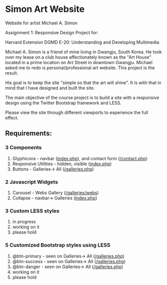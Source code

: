 Simon Art Website
========

Website for artist Michael A. Simon

Assignment 1: Responsive Design Project for:

Harvard Extension DGMD E-20: Understanding and Developing Multimedia

Michael A. Simon is a friend of mine living in Gwangju, South Korea. He took over my lease on a club house affectionately known as the "Art House" located in a prime location on Art Street in downtown Gwangju. Michael asked me to redo is personal/professional art website. This project is the result.

His goal is to keep the site "simple so that the art will shine". It is with that in mind that I have designed and built the site.

The main objective of the course project is to build a site with a responsive design using the Twitter Bootstrap framework and LESS.

Please view the site through different viewports to experience the full effect.

<h2>Requirements:</h2>

<h3>3 Components</h3>
<ol>
	<li>Glyphicons - navbar (<a href="http://vultor.com/simonart/">index.php</a>), and contact form (<a href="http://vultor.com/simonart/contact.php">/contact.php</a>)</li>
	<li>Responsive Utilities - hidden, visible (<a href="http://vultor.com/simonart/">index.php</a>)</li>
	<li>Buttons - Galleries-> All (<a href="http://vultor.com/simonart/galleries.php">/galleries.php</a>)</li>
</ol>

<h3>2 Javascript Widgets</h3>
<ol>
	<li>Carousel - Webs Gallery (<a href="http://vultor.com/simonart/galleries/webs">/galleries/webs</a>)</li>
	<li>Collapse - navbar-> Galleries (<a href="http://vultor.com/simonart/">index.php</a>)</li>
</ol>

<h3>3 Custom LESS styles</h3>
<ol>
	<li>in progress</li>
	<li>working on it</li>
	<li>please hold</li>
</ol>

<h3>5 Customized Bootstrap styles using LESS</h3>
<ol>
	<li>@btn-primary - seen on Galleries-> All (<a href="http://vultor.com/simonart/galleries.php">/galleries.php</a>)</li>
	<li>@btn-success - seen on Galleries-> All (<a href="http://vultor.com/simonart/galleries.php">/galleries.php</a>)</li>
	<li>@btn-danger - seen on Galleries-> All (<a href="http://vultor.com/simonart/galleries.php">/galleries.php</a>)</li>
	<li>working on it</li>
	<li>please hold</li>
</ol>
